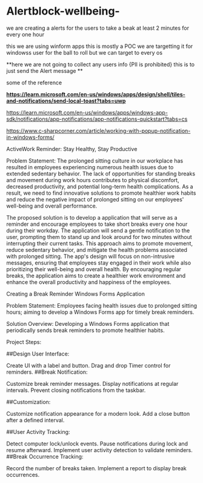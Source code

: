 # Alertblock-wellbeing-
we are creating a alerts  for the users to take a beak at least 2 minutes for every one hour 

 this we are using winform apps 
this is mostly a POC 
we are targetting it for windowss user for the ball to roll 
but we can target to every os 

**here we are not going to collect any users info {PII is prohibited}
this is to just send the Alert message **


some of the reference

**https://learn.microsoft.com/en-us/windows/apps/design/shell/tiles-and-notifications/send-local-toast?tabs=uwp**

https://learn.microsoft.com/en-us/windows/apps/windows-app-sdk/notifications/app-notifications/app-notifications-quickstart?tabs=cs

https://www.c-sharpcorner.com/article/working-with-popup-notification-in-windows-forms/


ActiveWork Reminder: Stay Healthy, Stay Productive

Problem Statement: 
The prolonged sitting culture in our workplace has resulted in employees experiencing numerous health issues due to extended sedentary behavior. 
The lack of opportunities for standing breaks and movement during work hours contributes to physical discomfort, decreased productivity, and potential long-term health complications. 
As a result, we need to find innovative solutions to promote healthier work habits and reduce the negative impact of prolonged sitting on our employees' well-being and overall performance.



The proposed solution is to develop a application that will serve as a reminder and encourage employees to take short breaks every one hour during their workday. 
The application will send a gentle notification to the user, prompting them to stand up and look around for two minutes without interrupting their current tasks. 
This approach aims to promote movement, reduce sedentary behavior, and mitigate the health problems associated with prolonged sitting. The app's design will focus on non-intrusive messages, 
ensuring that employees stay engaged in their work while also prioritizing their well-being and overall health. By encouraging regular breaks, 
the application aims to create a healthier work environment and enhance the overall productivity and happiness of the employees.




Creating a Break Reminder Windows Forms Application

Problem Statement:
Employees facing health issues due to prolonged sitting hours; aiming to develop a Windows Forms app for timely break reminders.

Solution Overview:
Developing a Windows Forms application that periodically sends break reminders to promote healthier habits.

Project Steps:

##Design User Interface:

Create UI with a label and button.
Drag and drop Timer control for reminders.
##Break Notification:

Customize break reminder messages.
Display notifications at regular intervals.
Prevent closing notifications from the taskbar.

##Customization:

Customize notification appearance for a modern look.
Add a close button after a defined interval.


##User Activity Tracking:

Detect computer lock/unlock events.
Pause notifications during lock and resume afterward.
Implement user activity detection to validate reminders.
##Break Occurrence Tracking:

Record the number of breaks taken.
Implement a report to display break occurrences.